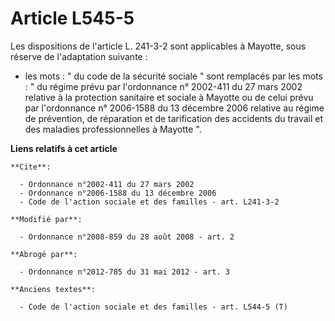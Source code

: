 # Article L545-5

Les dispositions de l'article L. 241-3-2 sont applicables à Mayotte, sous réserve de l'adaptation suivante :

- les mots : " du code de la sécurité sociale " sont remplacés par les mots : " du régime prévu par l'ordonnance n° 2002-411
du 27 mars 2002 relative à la protection sanitaire et sociale à Mayotte ou de celui prévu par l'ordonnance n° 2006-1588 du 13
décembre 2006 relative au régime de prévention, de réparation et de tarification des accidents du travail et des maladies
professionnelles à Mayotte ".

**Liens relatifs à cet article**

	**Cite**:

	  - Ordonnance n°2002-411 du 27 mars 2002
	  - Ordonnance n°2006-1588 du 13 décembre 2006
	  - Code de l'action sociale et des familles - art. L241-3-2

	**Modifié par**:

	  - Ordonnance n°2008-859 du 28 août 2008 - art. 2

	**Abrogé par**:

	  - Ordonnance n°2012-785 du 31 mai 2012 - art. 3

	**Anciens textes**:

	  - Code de l'action sociale et des familles - art. L544-5 (T)
